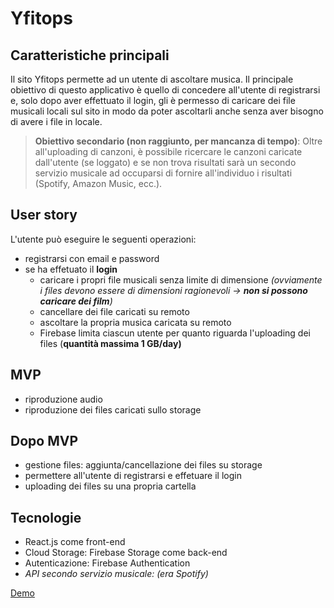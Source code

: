 # Yfitops

## Caratteristiche principali
Il sito Yfitops permette ad un utente di ascoltare musica. Il principale obiettivo di questo applicativo è quello di concedere all'utente di registrarsi
e, solo dopo aver effettuato il login, gli è permesso di caricare dei file musicali locali sul sito in modo da poter ascoltarli anche senza aver bisogno di
avere i file in locale. 

>**Obiettivo secondario (non raggiunto, per mancanza di tempo)**: Oltre all'uploading di canzoni, è possibile ricercare le canzoni caricate dall'utente (se loggato) e se non trova risultati sarà un secondo servizio musicale ad occuparsi di fornire all'individuo i risultati (Spotify, Amazon Music, ecc.).


## User story
L'utente può eseguire le seguenti operazioni:
  * registrarsi con email e password
  * se ha effetuato il **login**
    * caricare i propri file musicali senza limite di dimensione *(ovviamente i files devono essere di dimensioni ragionevoli -> **non si possono caricare dei film**)*
    * cancellare dei file caricati su remoto
    * ascoltare la propria musica caricata su remoto
    * Firebase limita ciascun utente per quanto riguarda l'uploading dei files (**quantità massima 1 GB/day)**
  
## MVP
  * riproduzione audio
  * riproduzione dei files caricati sullo storage
## Dopo MVP
  * gestione files: aggiunta/cancellazione dei files su storage
  * permettere all'utente di registrarsi e effetuare il login
  * uploading dei files su una propria cartella

## Tecnologie
* React.js come front-end
* Cloud Storage: Firebase Storage come back-end 
* Autenticazione: Firebase Authentication
* *API secondo servizio musicale: (era Spotify)*

[Demo](https://yfitops-cabf7.web.app/)
